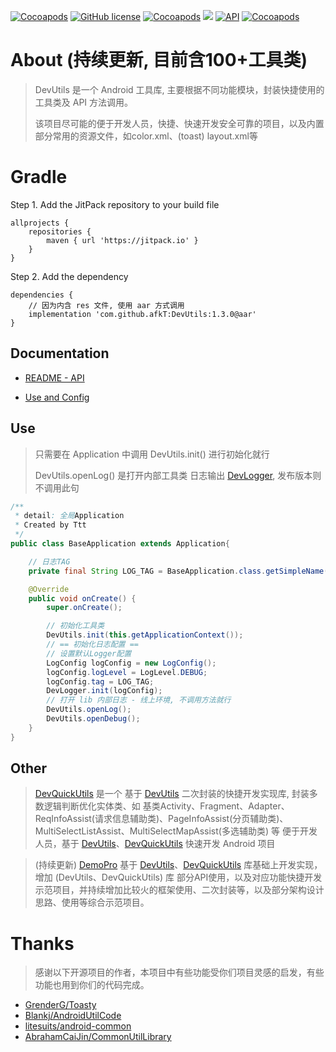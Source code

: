
[![Cocoapods](https://img.shields.io/badge/GitHub-afkT-blue.svg)](https://github.com/afkT)
[![GitHub license](https://img.shields.io/github/license/afkT/DevUtils.svg)](https://github.com/afkT/DevUtils/blob/master/LICENSE)
[![Cocoapods](https://img.shields.io/badge/DevUtils-1.3.0-brightgreen.svg)](https://github.com/afkT/DevUtils)
[![](https://jitpack.io/v/afkT/DevUtils.svg)](https://jitpack.io/#afkT/DevUtils)
[![API](https://img.shields.io/badge/API-14%2B-brightgreen.svg?style=flat)](https://android-arsenal.com/api?level=14)
[![Cocoapods](https://img.shields.io/badge/utils-100+-ff69b4.svg)](https://github.com/afkT/DevUtils/blob/master/DevLibUtils/README.md)

# About (持续更新, 目前含100+工具类)

> DevUtils 是一个 Android 工具库, 主要根据不同功能模块，封装快捷使用的工具类及 API 方法调用。
> <p>该项目尽可能的便于开发人员，快捷、快速开发安全可靠的项目，以及内置部分常用的资源文件，如color.xml、(toast) layout.xml等

# Gradle

Step 1. Add the JitPack repository to your build file
```
allprojects {
	repositories {
		maven { url 'https://jitpack.io' }
	}
}
```

Step 2. Add the dependency
```
dependencies {
	// 因为内含 res 文件, 使用 aar 方式调用
	implementation 'com.github.afkT:DevUtils:1.3.0@aar'
}
```

## Documentation

- [README - API](https://github.com/afkT/DevUtils/blob/master/DevLibUtils/README.md)

- [Use and Config](https://github.com/afkT/DevUtils/blob/master/DevLibUtils/utils_readme/USE_CONFIG.md)


## Use

> 只需要在 Application 中调用 DevUtils.init() 进行初始化就行 <p>
> DevUtils.openLog() 是打开内部工具类 日志输出 [DevLogger](https://github.com/afkT/DevUtils/blob/master/DevLibUtils/src/main/java/dev/utils/app/logger/DevLogger.java), 发布版本则不调用此句

```java
/**
 * detail: 全局Application
 * Created by Ttt
 */
public class BaseApplication extends Application{

    // 日志TAG
    private final String LOG_TAG = BaseApplication.class.getSimpleName();

    @Override
    public void onCreate() {
        super.onCreate();

        // 初始化工具类
        DevUtils.init(this.getApplicationContext());
        // == 初始化日志配置 ==
        // 设置默认Logger配置
        LogConfig logConfig = new LogConfig();
        logConfig.logLevel = LogLevel.DEBUG;
        logConfig.tag = LOG_TAG;
        DevLogger.init(logConfig);
        // 打开 lib 内部日志 - 线上环境, 不调用方法就行
        DevUtils.openLog();
        DevUtils.openDebug();
    }
}
```

## Other

> [DevQuickUtils](https://github.com/afkT/DevQuickUtils) 是一个 基于 [DevUtils](https://github.com/afkT/DevUtils) 二次封装的快捷开发实现库, 封装多数逻辑判断优化实体类、如 基类Activity、Fragment、Adapter、ReqInfoAssist(请求信息辅助类)、PageInfoAssist(分页辅助类)、MultiSelectListAssist、MultiSelectMapAssist(多选辅助类) 等 便于开发人员，基于 [DevUtils](https://github.com/afkT/DevUtils)、[DevQuickUtils](https://github.com/afkT/DevQuickUtils) 快速开发 Android 项目

> (持续更新) [DemoPro](https://github.com/afkT/DemoPro) 基于 [DevUtils](https://github.com/afkT/DevUtils)、[DevQuickUtils](https://github.com/afkT/DevQuickUtils) 库基础上开发实现，增加 (DevUtils、DevQuickUtils) 库 部分API使用，以及对应功能快捷开发示范项目，并持续增加比较火的框架使用、二次封装等，以及部分架构设计思路、使用等综合示范项目。

# Thanks

> 感谢以下开源项目的作者，本项目中有些功能受你们项目灵感的启发，有些功能也用到你们的代码完成。

- [GrenderG/Toasty](https://github.com/GrenderG/Toasty)
- [Blankj/AndroidUtilCode](https://github.com/Blankj/AndroidUtilCode)
- [litesuits/android-common](https://github.com/litesuits/android-common)
- [AbrahamCaiJin/CommonUtilLibrary](https://github.com/AbrahamCaiJin/CommonUtilLibrary)
